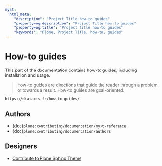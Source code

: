 ```yaml
---
myst:
  html_meta:
    "description": "Project Title how-to guides"
    "property=og:description": "Project Title how-to guides"
    "property=og:title": "Project Title how-to guides"
    "keywords": "Plone, Project Title, how-to, guides"
---
```


# How-to guides

This part of the documentation contains how-to guides, including installation and usage.

> How-to guides are directions that guide the reader through a problem or towards a result.
> How-to guides are goal-oriented.

```{seealso}
https://diataxis.fr/how-to-guides/
```


## Authors

-   {doc}`plone:contributing/documentation/myst-reference`
-   {doc}`plone:contributing/documentation/authors`


## Designers

-   [Contribute to Plone Sphinx Theme](https://plone-sphinx-theme.readthedocs.io/guides/contribute.html)
